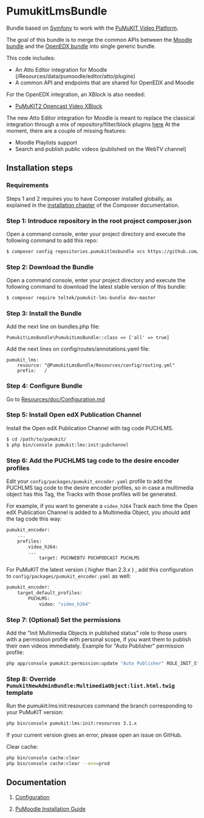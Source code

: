 # PumukitLmsBundle

Bundle based on [Symfony](http://symfony.com/) to work with the [PuMuKIT Video Platform](https://github.com/pumukit/PuMuKIT/blob/master/README.md).

The goal of this bundle is to merge the common APIs between the [Moodle bundle](https://github.com/teltek/PuMuKIT2-moodle-bundle) and the [OpenEDX bundle](https://github.com/teltek/PuMuKIT2-open-edx-bundle) into single generic bundle.

This code includes:
* An Atto Editor integration for Moodle (/Resources/data/pumoodle/editor/atto/plugins)
* A common API and endpoints that are shared for OpenEDX and Moodle

For the OpenEDX integration, an XBlock is also needed:
- [PuMuKIT2 Opencast Video XBlock](https://github.com/teltek/pumukit2-opencast-video-xblock)

The new Atto Editor integration for Moodle is meant to replace the classical integration through a mix of repository/filter/block plugins [here](https://github.com/teltek/PuMuKIT2-moodle-bundle)
At the moment, there are a couple of missing features:
* Moodle Playlists support
* Search and publish public videos (published on the WebTV channel)

## Installation steps

### Requirements

Steps 1 and 2 requires you to have Composer installed globally, as explained
in the [installation chapter](https://getcomposer.org/doc/00-intro.md)
of the Composer documentation.

### Step 1: Introduce repository in the root project composer.json

Open a command console, enter your project directory and execute the
following command to add this repo:

```bash
$ composer config repositories.pumukitlmsbundle vcs https://github.com/teltek/pumukit-lms-bundle.git
```

### Step 2: Download the Bundle

Open a command console, enter your project directory and execute the
following command to download the latest stable version of this bundle:

```bash
$ composer require teltek/pumukit-lms-bundle dev-master
```

### Step 3: Install the Bundle

Add the next line on bundles.php file:

```
Pumukit\LmsBundle\PumukitLmsBundle::class => ['all' => true]
```

Add the next lines on config/routes/annotations.yaml file:

```
pumukit_lms:
    resource: "@PumukitLmsBundle/Resources/config/routing.yml"
    prefix:   /
```

### Step 4: Configure Bundle

Go to [Resources/doc/Configuration.md](Resources/doc/Configuration.md)

### Step 5: Install Open edX Publication Channel

Install the Open edX Publication Channel with tag code PUCHLMS.

```bash
$ cd /path/to/pumukit/
$ php bin/console pumukit:lms:init:pubchannel
```

### Step 6: Add the PUCHLMS tag code to the desire encoder profiles

Edit your `config/packages/pumukit_encoder.yaml` profile to add the PUCHLMS tag code to the desire encoder profiles,
so in case a multimedia object has this Tag, the Tracks with those profiles will be generated.

For example, if you want to generate a `video_h264` Track each time the Open edX Publication Channel is
added to a Multimedia Object, you should add the tag code this way:

```bash
pumukit_encoder:
    ...
    profiles:
        video_h264:
	    ...
            target: PUCHWEBTV PUCHPODCAST PUCHLMS

```

For PuMuKIT the latest version ( higher than 2.3.x ) , add this configuration to `config/packages/pumukit_encoder.yaml` as well:

``` bash
pumukit_encoder:
    target_default_profiles:
        PUCHLMS:
            video: "video_h264"
```

### Step 7: (Optional) Set the permissions

Add the "Init Multimedia Objects in published status" role to those users with a
permission profile with personal scope, if you want them to publish their own
videos immediately. Example for "Auto Publisher" permission profile:

```bash
php app/console pumukit:permission:update "Auto Publisher" ROLE_INIT_STATUS_PUBLISHED
```

### Step 8: Override `PumukitNewAdminBundle:MultimediaObject:list.html.twig` template

Run the pumukit:lms:init:resources command the branch corresponding to your PuMuKIT version:

```bash
php bin/console pumukit:lms:init:resources 3.1.x
```

If your current version gives an error, please open an issue on GitHub.

Clear cache:

```bash
php bin/console cache:clear
php bin/console cache:clear --env=prod
```

## Documentation

1. [Configuration](Resources/doc/Configuration.md)

2. [PuMoodle Installation Guide](Resources/doc/PuMoodleInstallationGuide.md)
